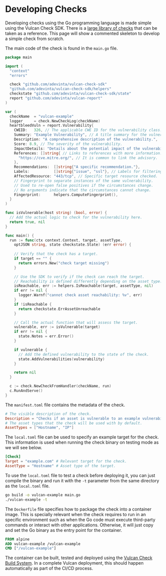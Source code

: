 # Developing Checks

Developing checks using the Go programming language is made simple using the Vulcan Check SDK. There is a [large library of checks](https://github.com/adevinta/vulcan-checks/tree/master/cmd) that can be taken as a reference. This page will show a commented skeleton to develop a simple check from scratch.

The main code of the check is found in the `main.go` file.

```go title="main.go"
package main

import (
  "context"
  "errors"

  check "github.com/adevinta/vulcan-check-sdk"
  "github.com/adevinta/vulcan-check-sdk/helpers"
  checkstate "github.com/adevinta/vulcan-check-sdk/state"
  report "github.com/adevinta/vulcan-report"
)

var (
  checkName  = "vulcan-example"
  logger     = check.NewCheckLog(checkName)
  heartbleedVuln = report.Vulnerability{
    CWEID:   326, // The applicable CWE ID for the vulnerability class.
    Summary: "Example Vulnerability", // A title summary for the vulnerability.
    Description: "A comprehensive description of the vulnerability.",
    Score: 8.9, // The severity of the vulnerability.
    ImpactDetails: "Details about the potential impact of the vulnerability.",
    References: []string{ // Links to references with more information.
      "https://cve.mitre.org/", // It is common to link the advisory.
    },
    Recommendations:  []string{"A specific recommendation."},
    Labels:           []string{"issue", "ssl"}, // Labels for filtering.
    AffectedResource: "443/tcp", // Specific target resource checked.
    // Fingerprint to separate instances of the same vulnerability.
    // Used to re-open false positives if the circumstances change.
    // No arguments indicate that the circumstances cannot change.
    Fingerprint:      helpers.ComputeFingerprint(),
  }
)

func isVulnerable(host string) (bool, error) {
  // Add the actual logic to check for the vulnerability here.
  return true, nil
}

func main() {
  run := func(ctx context.Context, target, assetType, 
    optJSON string, state checkstate.State) (err error) {
   
    // Verify that the check has a target. 
    if target == "" {
      return errors.New("check target missing")
    }

    // Use the SDK to verify if the check can reach the target.
    // Reachability is defined differently depending on the asset type.
    isReachable, err := helpers.IsReachable(target, assetType, nil)
    if err != nil {
      logger.Warnf("cannot check asset reachability: %v", err)
    }
    if !isReachable {
      return checkstate.ErrAssetUnreachable
    }

    // Call the actual function that will assess the target.
    vulnerable, err := isVulnerable(target)
    if err != nil {
      state.Notes = err.Error()
    }

    if vulnerable {
      // Add the defined vulnerability to the state of the check.
      state.AddVulnerabilities(vulnerability)
    }

    return nil
  }

  c := check.NewCheckFromHandler(checkName, run)
  c.RunAndServe()
}
```

The `manifest.toml` file contains the metadata of the check.

```toml title="manifest.toml"
# The visible description of the check.
Description = "Checks if an asset is vulnerable to an example vulnerability."
# The asset types that the check will be used with by default.
AssetTypes = ["Hostname", "IP"]
```

The `local.toml` file can be used to specify an example target for the check. This information is used when running the check binary on testing mode as we will see below.

```toml title="local.toml"
[Check]
Target = "example.com" # Relevant target for the check.
AssetType = "Hostname" # Asset type of the target.
```

To use the `local.toml` file to test a check before deploying it, you can just compile the binary and run it with the `-t` parameter from the same directory as the `local.toml` file.

```bash
go build -o vulcan-example main.go
./vulcan-example -t
```

The `Dockerfile` file specifies how to package the check into a container image. This is specially relevant when the check requires to run in an specific environment such as when the Go code must execute third-party commands or interact with other applications. Otherwise, it will just copy and set the Go binary as the entry point for the container.

```Dockerfile title="Dockerfile"
FROM alpine
ADD vulcan-example /vulcan-example
CMD ["/vulcan-example"]
```

The container can be built, tested and deployed using the [Vulcan Check Build System](https://github.com/adevinta/vulcan-checks-bsys). In a complete Vulcan deployment, this should happen automatically as part of the CI/CD process.
